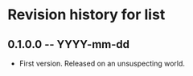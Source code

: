 # Revision history for list

## 0.1.0.0  -- YYYY-mm-dd

* First version. Released on an unsuspecting world.
